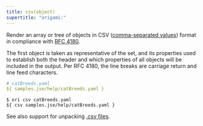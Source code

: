 ```yaml
---
title: csv(object)
supertitle: "origami:"
---
```


Render an array or tree of objects in CSV ([comma-separated values](https://en.wikipedia.org/wiki/Comma-separated_values)) format in compliance with [RFC 4180](https://www.rfc-editor.org/rfc/rfc4180).

The first object is taken as representative of the set, and its properties used to establish both the header and which properties of all objects will be included in the output. Per RFC 4180, the line breaks are carriage return and line feed characters.

```yaml
# catBreeds.yaml
${ samples.jse/help/catBreeds.yaml }
```

```console
$ ori csv catBreeds.yaml
${ csv samples.jse/help/catBreeds.yaml }
```

See also support for unpacking [.csv files](/language/fileTypes.html#csv-files).
